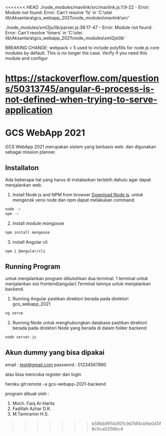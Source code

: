 <<<<<<< HEAD
./node_modules/mavlink/src/mavlink.js:1:9-22 - Error: Module not found: Error: Can't resolve 'fs' in 'C:\stei itb\Aksantara\gcs_webapp_2021\node_modules\mavlink\src'

./node_modules/xml2js/lib/parser.js:38:17-47 - Error: Module not found: Error: Can't resolve 'timers' in 'C:\stei itb\Aksantara\gcs_webapp_2021\node_modules\xml2js\lib'

BREAKING CHANGE: webpack < 5 used to include polyfills for node.js core modules by default.
This is no longer the case. Verify if you need this module and configur

https://stackoverflow.com/questions/50313745/angular-6-process-is-not-defined-when-trying-to-serve-application
=======
# GCS WebApp 2021 

GCS WebApp 2021 merupakan sistem yang berbasis web. dan digunakan sebagai mission planner.

## Installaton 
Ada beberapa hal yang harus di instalasikan terlebih dahulu agar dapat menjalankan web.

1. Install Node js and NPM from browser 
[Download Node js](https://nodejs.org/en/).
untuk mengecek versi node dan npm dapat melakukan command.
```bash
node -v
npm -v
```
2. Install module mongoose
```bash
npm install mongoose
```
3. install Angular cli
```bash
npm i @angular/cli
```

## Running Program 
untuk menjalankan program dibutuhkan dua terminal. 1 terminal untuk menjalankan sisi frontend(angular).Terminal lainnya untuk menjalankan backend. 
1. Running Angular 
pastikan direktori berada pada direktori gcs_webapp_2021
```bash
ng serve
```
2. Running Node untuk menghubungkan database
pastikan direktori berada pada direktori Node yang berada di dalam folder backend 
```bash
node server.js
```

## Akun dummy yang bisa dipakai 
email : test@gmail.com
password : 01234567890

atau bisa mencoba register dan login

heroku git:remote -a gcs-webapp-2021-backend


program dibuat oleh :
1. Moch. Faiq Al-Harits
2. Fadillah Azhar D.K.
3. M.Tamiramin H.S.
>>>>>>> b59bb9914d101c9d7df4cb6e045f8c5ca0256bc4
